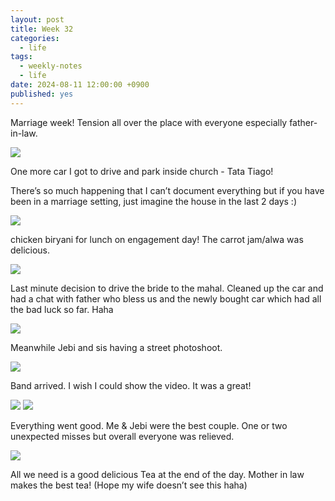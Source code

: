 ```yaml
---
layout: post
title: Week 32
categories:
  - life
tags:
  - weekly-notes
  - life
date: 2024-08-11 12:00:00 +0900
published: yes
---
```

Marriage week! Tension all over the place with everyone especially father-in-law. 

![](https://i.imgur.com/qkTWYEX.jpeg)

One more car I got to drive and park inside church - Tata Tiago! 

There’s so much happening that I can’t document everything but if you have been in a marriage setting, just imagine the house in the last 2 days :)

![](https://i.imgur.com/rbK9ckc.jpeg)

chicken biryani for lunch on engagement day! The carrot jam/alwa was delicious. 

![](https://i.imgur.com/Yn3Y8PI.jpeg)

Last minute decision to drive the bride to the mahal. Cleaned up the car and had a chat with father who bless us and the newly bought car which had all the bad luck so far. Haha

![](https://i.imgur.com/S4zDb9b.jpeg)

Meanwhile Jebi and sis having a street photoshoot. 

![](https://i.imgur.com/oVQfGK6.jpeg)

Band arrived. I wish I could show the video. It was a great!

![](https://i.imgur.com/x6oUXit.jpeg)
![](https://i.imgur.com/xqn3MMn.jpeg)

Everything went good. Me & Jebi were the best couple. One or two unexpected misses but overall everyone was relieved. 

![](https://i.imgur.com/VevMLOm.jpeg)

All we need is a good delicious Tea at the end of the day. Mother in law makes the best tea! (Hope my wife doesn’t see this haha)


